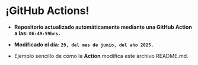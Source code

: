 # ¡GitHub Actions!
* **Repositorio actualizado automáticamente mediante una GitHub Action a las: `06:49:59hrs.`**
* **Modificado el día: `29, del mes de junio, del año 2025.`**

* Ejemplo sencillo de cómo la **Action** modifica este archivo README.md.
